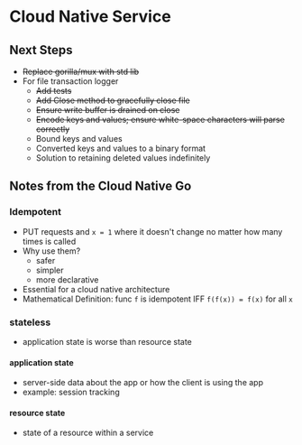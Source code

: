 # Cloud Native Service


## Next Steps
* ~~Replace gorilla/mux with std lib~~
* For file transaction logger
    * ~~Add tests~~
    * ~~Add Close method to gracefully close file~~
    * ~~Ensure write buffer is drained on close~~
    * ~~Encode keys and values; ensure white-space characters will parse correctly~~
    * Bound keys and values
    * Converted keys and values to a binary format
    * Solution to retaining deleted values indefinitely

## Notes from the Cloud Native Go

### Idempotent 
* PUT requests and `x = 1` where it doesn't change no matter how many times is called
* Why use them?
    * safer
    * simpler
    * more declarative
* Essential for a cloud native architecture
* Mathematical Definition: func `f` is idempotent IFF `f(f(x)) = f(x)` for all `x`
### stateless
* application state is worse than resource state
#### application state
* server-side data about the app or how the client is using the app
* example: session tracking
#### resource state
* state of a resource within a service
